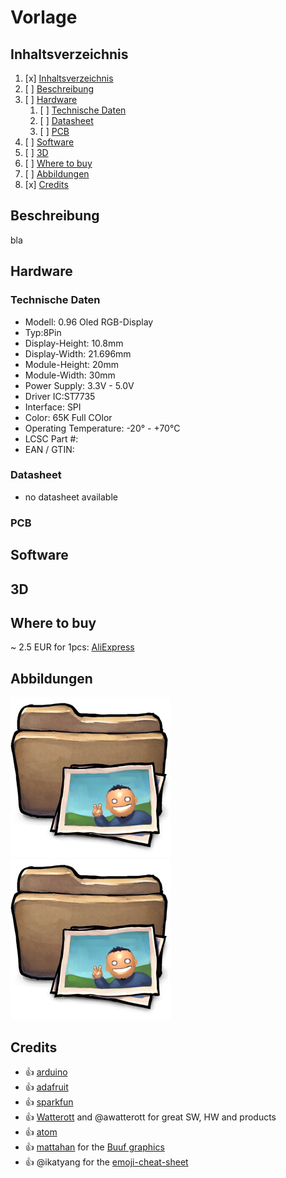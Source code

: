 # Vorlage
## Inhaltsverzeichnis
1. [x] [Inhaltsverzeichnis](#Inhaltsverzeichnis)
1. [ ] [Beschreibung](#Beschreibung)
1. [ ] [Hardware](#Hardware)
   1. [ ] [Technische Daten](#technische-daten)
   1. [ ] [Datasheet](#datasheet)
   1. [ ] [PCB](#PCB)
1. [ ] [Software](#Software)
1. [ ] [3D](#3D)
1. [ ] [Where to buy](#Where-to-buy)
1. [ ] [Abbildungen](#Abbildungen)
1. [x] [Credits](#Credits)

## Beschreibung
bla

## Hardware
### Technische Daten
* Modell: 0.96 Oled RGB-Display
* Typ:8Pin 
* Display-Height: 10.8mm
* Display-Width: 21.696mm
* Module-Height: 20mm
* Module-Width: 30mm
* Power Supply: 3.3V - 5.0V
* Driver IC:ST7735
* Interface: SPI
* Color: 65K Full COlor
* Operating Temperature: -20° - +70°C
* LCSC Part #: 
* EAN / GTIN: 

### Datasheet
* no datasheet available
### PCB
## Software
## 3D

## Where to buy
~ 2.5 EUR for 1pcs: [AliExpress](https://www.aliexpress.com/item/32918394604.html)

## Abbildungen
![Front](images/front.png)
![Back](images/back.png)

## Credits
* :+1: [arduino](https://github.com/arduino)
* :+1: [adafruit](https://github.com/adafruit)
* :+1: [sparkfun](https://github.com/sparkfun)
* :+1: [Watterott](https://github.com/watterott) and @awatterott for great SW, HW and products
* :+1: [atom](https://github.com/atom)
* :+1: [mattahan](https://www.deviantart.com/mattahan) for the [Buuf graphics](https://www.deviantart.com/mattahan/art/Buuf-37966044)
* :+1: @ikatyang for the [emoji-cheat-sheet](https://github.com/ikatyang/emoji-cheat-sheet/blob/master/README.md)
